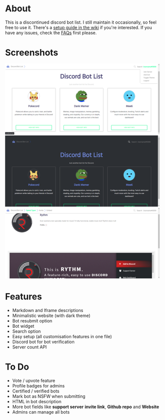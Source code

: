 # About
This is a discontinued discord bot list. I still maintain it occasionally, so feel free to use it. There's a [setup guide in the wiki](https://github.com/Sank6/Discord-Bot-List/wiki/Setup-Information) if you're interested. If you have any issues, check the [FAQs](https://github.com/Sank6/Discord-Bot-List/wiki/FAQs) first please.

# Screenshots
![Front Page](/screenshots/front.png?raw=true "Front Page")
![Dark Theme](/screenshots/dark.png?raw=true "Dark Theme")
![Bot Page](/screenshots/bot.png?raw=true "Bot Page")


# Features
 - Markdown and Iframe descriptions
 - Minimalistic website (with dark theme)
 - Bot resubmit option
 - Bot widget
 - Search option
 - Easy setup (all customisation features in one file)
 - Discord bot for bot verification
 - Server count API

# To Do
 - Vote / upvote feature
 - Profile badges for admins
 - Certified / verified bots
 - Mark bot as NSFW when submitting
 - HTML in bot description
 - More bot fields like **support server** **invite link**, **Github repo** and **Website**
 - Admins can manage all bots
